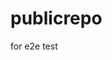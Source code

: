 # publicrepo
for e2e test
























































































































































































































































































































































































































































































































































































































































































































































































































































































































































































































